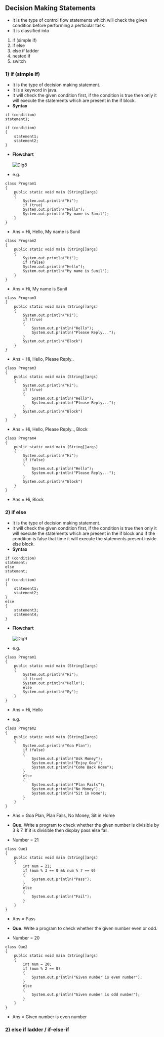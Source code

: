 ## Decision Making Statements 
* It is the type of control flow statements which will check the given condition before performing a perticular task.
* It is classified into <br>
1) if (simple if)
2) if else
3) else if ladder
4) nested if
5) switch

### 1) if (simple if)
* It is the type of decision making statement.
* It is a keyword in java.
* It will check the given condition first, if the condition is true then only it will execute the statements which are present in the if block.
* __Syntax__
```
if (condition)
statement1;
```
```
if (condition)
{
    statement1;
    statement2;
}
```
* __Flowchart__ <br> <br>
![Dig8](https://raw.githubusercontent.com/sangam14/JavaLabs/master/img/Dig8.png)
  

* e.g.
```
class Program1
{
    public static void main (String[]args)
    {
        System.out.println("Hi");
        if (true)    
        System.out.println("Hello");
        System.out.println("My name is Sunil");
    }
}
```
* Ans = Hi, Hello, My name is Sunil

```
class Program2
{
    public static void main (String[]args)
    {
        System.out.println("Hi");
        if (false)
        System.out.println("Hello");
        System.out.println("My name is Sunil");
    }
}
```
* Ans = Hi, My name is Sunil

```
class Program3
{
    public static void main (String[]args)
    {
        System.out.println("Hi");
        if (true)
        {
            System.out.println("Hello");
            System.out.println("Please Reply...");
        }
        System.out.println("Block")
    }
}
```
* Ans = Hi, Hello, Please Reply..

```
class Program3
{
    public static void main (String[]args)
    {
        System.out.println("Hi");
        if (true)
        {
            System.out.println("Hello");
            System.out.println("Please Reply...");
        }
        System.out.println("Block")
    }
}
```
* Ans = Hi, Hello, Please Reply.., Block

```
class Program4
{
    public static void main (String[]args)
    {
        System.out.println("Hi");
        if (false)
        {
            System.out.println("Hello");
            System.out.println("Please Reply...");
        }
        System.out.println("Block")
    }
}
```
* Ans = Hi, Block

### 2) if else
* It is the type of decision making statement.
* It will check the given condition first, if the condition is true then only it will execute the statements which are present in the if block and if the condition is false that time it will execute the statements present inside else block.
* __Syntax__
```
if (condition)
statement;
else 
statement;
```
```
if (condition)
{
    statement1;
    statement2;
}
else
{
    statement3;
    statement4;
}
```
* __Flowchart__ <br> <br>
![Dig9](https://raw.githubusercontent.com/sangam14/JavaLabs/master/img/Dig9.png)

* e.g.
```
class Program1
{
    public static void main (String[]args)
    {
        System.out.println("Hi");
        if (true)    
        System.out.println("Hello");
        else
        System.out.println("By");
    }
}
```
* Ans = Hi, Hello

* e.g.
```
class Program2
{
    public static void main (String[]args)
    {
        System.out.println("Goa Plan");
        if (false)    
        {
            System.out.println("Ask Money");
            System.out.println("Enjoy Goa");
            System.out.println("Come Back Home");
        }
        else
        {
            System.out.println("Plan Fails");
            System.out.println("No Money");
            System.out.println("Sit in Home");
        }
    }
}
```
* Ans = Goa Plan, Plan Fails, No Money, Sit in Home

* __Que.__ Write a program to check whether the given number is divisible by 3 & 7. If it is divisible then display pass else fail.
* Number = 21

```
class Que1
{
    public static void main (String[]args)
    {
        int num = 21;
        if (num % 3 == 0 && num % 7 == 0)    
        {
            System.out.println("Pass");
        }
        else
        {
            System.out.println("Fail");
        }
    }
}
```
* Ans = Pass

* __Que.__ Write a program to check whether the given number even or odd.
* Number = 20

```
class Que2
{
    public static void main (String[]args)
    {
        int num = 20;
        if (num % 2 == 0)    
        {
            System.out.println("Given number is even number");
        }
        else
        {
            System.out.println("Given number is odd number");
        }
    }
}
```
* Ans = Given number is even number

### 2) else if ladder / if-else-if
